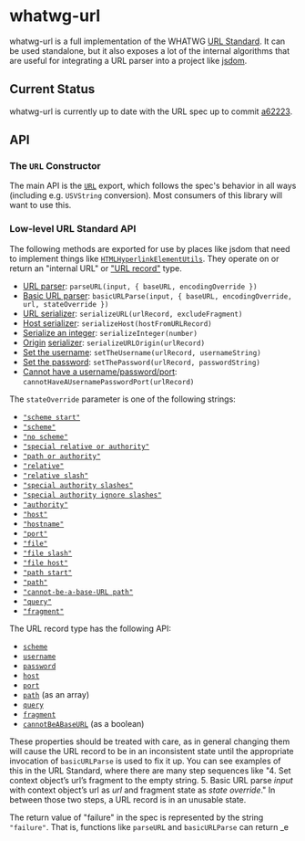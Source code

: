 ﻿# whatwg-url

whatwg-url is a full implementation of the WHATWG [URL Standard](https://url.spec.whatwg.org/). It can be used standalone, but it also exposes a lot of the internal algorithms that are useful for integrating a URL parser into a project like [jsdom](https://github.com/tmpvar/jsdom).

## Current Status

whatwg-url is currently up to date with the URL spec up to commit [a62223](https://github.com/whatwg/url/commit/a622235308342c9adc7fc2fd1659ff059f7d5e2a).

## API

### The `URL` Constructor

The main API is the [`URL`](https://url.spec.whatwg.org/#url) export, which follows the spec's behavior in all ways (including e.g. `USVString` conversion). Most consumers of this library will want to use this.

### Low-level URL Standard API

The following methods are exported for use by places like jsdom that need to implement things like [`HTMLHyperlinkElementUtils`](https://html.spec.whatwg.org/#htmlhyperlinkelementutils). They operate on or return an "internal URL" or ["URL record"](https://url.spec.whatwg.org/#concept-url) type.

- [URL parser](https://url.spec.whatwg.org/#concept-url-parser): `parseURL(input, { baseURL, encodingOverride })`
- [Basic URL parser](https://url.spec.whatwg.org/#concept-basic-url-parser): `basicURLParse(input, { baseURL, encodingOverride, url, stateOverride })`
- [URL serializer](https://url.spec.whatwg.org/#concept-url-serializer): `serializeURL(urlRecord, excludeFragment)`
- [Host serializer](https://url.spec.whatwg.org/#concept-host-serializer): `serializeHost(hostFromURLRecord)`
- [Serialize an integer](https://url.spec.whatwg.org/#serialize-an-integer): `serializeInteger(number)`
- [Origin](https://url.spec.whatwg.org/#concept-url-origin) [serializer](https://html.spec.whatwg.org/multipage/browsers.html#serialization-of-an-origin): `serializeURLOrigin(urlRecord)`
- [Set the username](https://url.spec.whatwg.org/#set-the-username): `setTheUsername(urlRecord, usernameString)`
- [Set the password](https://url.spec.whatwg.org/#set-the-password): `setThePassword(urlRecord, passwordString)`
- [Cannot have a username/password/port](https://url.spec.whatwg.org/#cannot-have-a-username-password-port): `cannotHaveAUsernamePasswordPort(urlRecord)`

The `stateOverride` parameter is one of the following strings:

- [`"scheme start"`](https://url.spec.whatwg.org/#scheme-start-state)
- [`"scheme"`](https://url.spec.whatwg.org/#scheme-state)
- [`"no scheme"`](https://url.spec.whatwg.org/#no-scheme-state)
- [`"special relative or authority"`](https://url.spec.whatwg.org/#special-relative-or-authority-state)
- [`"path or authority"`](https://url.spec.whatwg.org/#path-or-authority-state)
- [`"relative"`](https://url.spec.whatwg.org/#relative-state)
- [`"relative slash"`](https://url.spec.whatwg.org/#relative-slash-state)
- [`"special authority slashes"`](https://url.spec.whatwg.org/#special-authority-slashes-state)
- [`"special authority ignore slashes"`](https://url.spec.whatwg.org/#special-authority-ignore-slashes-state)
- [`"authority"`](https://url.spec.whatwg.org/#authority-state)
- [`"host"`](https://url.spec.whatwg.org/#host-state)
- [`"hostname"`](https://url.spec.whatwg.org/#hostname-state)
- [`"port"`](https://url.spec.whatwg.org/#port-state)
- [`"file"`](https://url.spec.whatwg.org/#file-state)
- [`"file slash"`](https://url.spec.whatwg.org/#file-slash-state)
- [`"file host"`](https://url.spec.whatwg.org/#file-host-state)
- [`"path start"`](https://url.spec.whatwg.org/#path-start-state)
- [`"path"`](https://url.spec.whatwg.org/#path-state)
- [`"cannot-be-a-base-URL path"`](https://url.spec.whatwg.org/#cannot-be-a-base-url-path-state)
- [`"query"`](https://url.spec.whatwg.org/#query-state)
- [`"fragment"`](https://url.spec.whatwg.org/#fragment-state)

The URL record type has the following API:

- [`scheme`](https://url.spec.whatwg.org/#concept-url-scheme)
- [`username`](https://url.spec.whatwg.org/#concept-url-username)
- [`password`](https://url.spec.whatwg.org/#concept-url-password)
- [`host`](https://url.spec.whatwg.org/#concept-url-host)
- [`port`](https://url.spec.whatwg.org/#concept-url-port)
- [`path`](https://url.spec.whatwg.org/#concept-url-path) (as an array)
- [`query`](https://url.spec.whatwg.org/#concept-url-query)
- [`fragment`](https://url.spec.whatwg.org/#concept-url-fragment)
- [`cannotBeABaseURL`](https://url.spec.whatwg.org/#url-cannot-be-a-base-url-flag) (as a boolean)

These properties should be treated with care, as in general changing them will cause the URL record to be in an inconsistent state until the appropriate invocation of `basicURLParse` is used to fix it up. You can see examples of this in the URL Standard, where there are many step sequences like "4. Set context object’s url’s fragment to the empty string. 5. Basic URL parse _input_ with context object’s url as _url_ and fragment state as _state override_." In between those two steps, a URL record is in an unusable state.

The return value of "failure" in the spec is represented by the string `"failure"`. That is, functions like `parseURL` and `basicURLParse` can return _e